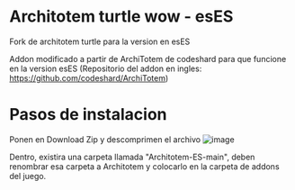 # Architotem turtle wow - esES
Fork de architotem turtle para la version en esES

Addon modificado a partir de ArchiTotem de codeshard para que funcione en la version esES (Repositorio del addon en ingles: https://github.com/codeshard/ArchiTotem)

# Pasos de instalacion

Ponen en Download Zip y descomprimen el archivo ![image](https://github.com/user-attachments/assets/d52897c0-6749-43c3-a28c-96037a490e44)


Dentro, existira una carpeta llamada "Architotem-ES-main", deben renombrar esa carpeta a Architotem y colocarlo en la carpeta de addons del juego.

